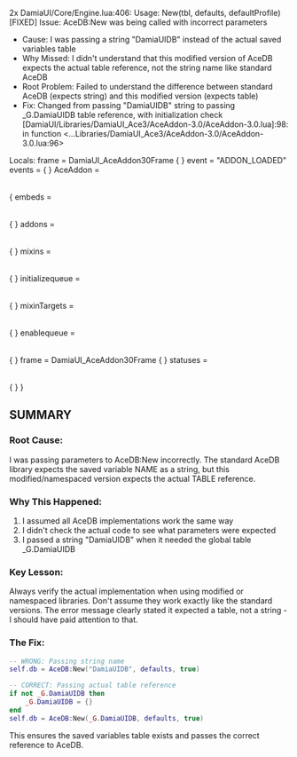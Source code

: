 2x DamiaUI/Core/Engine.lua:406: Usage: New(tbl, defaults, defaultProfile)
[FIXED] Issue: AceDB:New was being called with incorrect parameters
- Cause: I was passing a string "DamiaUIDB" instead of the actual saved variables table
- Why Missed: I didn't understand that this modified version of AceDB expects the actual table reference, not the string name like standard AceDB
- Root Problem: Failed to understand the difference between standard AceDB (expects string) and this modified version (expects table)
- Fix: Changed from passing "DamiaUIDB" string to passing _G.DamiaUIDB table reference, with initialization check
[DamiaUI/Libraries/DamiaUI_Ace3/AceAddon-3.0/AceAddon-3.0.lua]:98: in function <...Libraries/DamiaUI_Ace3/AceAddon-3.0/AceAddon-3.0.lua:96>

Locals:
frame = DamiaUI_AceAddon30Frame {
}
event = "ADDON_LOADED"
events = <table> {
}
AceAddon = <table> {
 embeds = <table> {
 }
 addons = <table> {
 }
 mixins = <table> {
 }
 initializequeue = <table> {
 }
 mixinTargets = <table> {
 }
 enablequeue = <table> {
 }
 frame = DamiaUI_AceAddon30Frame {
 }
 statuses = <table> {
 }
}

## SUMMARY

### Root Cause:
I was passing parameters to AceDB:New incorrectly. The standard AceDB library expects the saved variable NAME as a string, but this modified/namespaced version expects the actual TABLE reference.

### Why This Happened:
1. I assumed all AceDB implementations work the same way
2. I didn't check the actual code to see what parameters were expected
3. I passed a string "DamiaUIDB" when it needed the global table _G.DamiaUIDB

### Key Lesson:
Always verify the actual implementation when using modified or namespaced libraries. Don't assume they work exactly like the standard versions. The error message clearly stated it expected a table, not a string - I should have paid attention to that.

### The Fix:
```lua
-- WRONG: Passing string name
self.db = AceDB:New("DamiaUIDB", defaults, true)

-- CORRECT: Passing actual table reference
if not _G.DamiaUIDB then
    _G.DamiaUIDB = {}
end
self.db = AceDB:New(_G.DamiaUIDB, defaults, true)
```

This ensures the saved variables table exists and passes the correct reference to AceDB.
